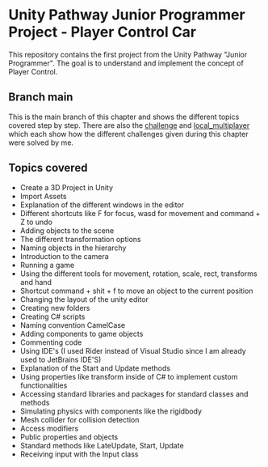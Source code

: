 # Unity Pathway Junior Programmer Project - Player Control Car

This repository contains the first project from the Unity Pathway "Junior Programmer". The goal is to understand and implement the concept of Player Control.

## Branch main
This is the main branch of this chapter and shows the different topics covered step by step. There are also the [challenge](https://github.com/JoshuaScherer1996/unity_pathway_playercontrol_car/tree/challenge) and [local_multiplayer](https://github.com/JoshuaScherer1996/unity_pathway_playercontrol_car/tree/local_multiplayer) which each show how the different challenges given during this chapter were solved by me.

## Topics covered
* Create a 3D Project in Unity
* Import Assets
* Explanation of the different windows in the editor
* Different shortcuts like F for focus, wasd for movement and command + Z to undo
* Adding objects to the scene
* The different transformation options
* Naming objects in the hierarchy
* Introduction to the camera
* Running a game
* Using the different tools for movement, rotation, scale, rect, transforms and hand
* Shortcut command + shit + f to move an object to the current position
* Changing the layout of the unity editor
* Creating new folders
* Creating C# scripts
* Naming convention CamelCase
* Adding components to game objects
* Commenting code
* Using IDE's (I used Rider instead of Visual Studio since I am already used to JetBrains IDE'S)
* Explanation of the Start and Update methods
* Using properties like transform inside of C# to implement custom functionalities
* Accessing standard libraries and packages for standard classes and methods
* Simulating physics with components like the rigidbody
* Mesh collider for collision detection
* Access modifiers
* Public properties and objects
* Standard methods like LateUpdate, Start, Update
* Receiving input with the Input class